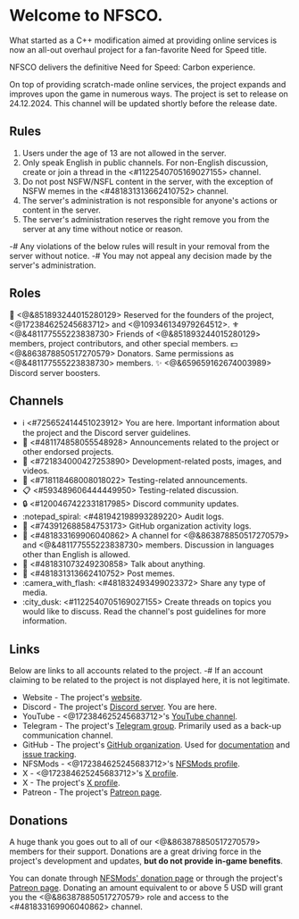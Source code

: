 # Welcome to NFSCO.
What started as a C++ modification aimed at providing online services is now an all-out overhaul project for a fan-favorite Need for Speed title.

NFSCO delivers the definitive Need for Speed: Carbon experience.

On top of providing scratch-made online services, the project expands and improves upon the game in numerous ways.
The project is set to release on 24.12.2024. This channel will be updated shortly before the release date.

## Rules
1. Users under the age of 13 are not allowed in the server.
2. Only speak English in public channels. For non-English discussion, create or join a thread in the <#1122540705169027155> channel.
3. Do not post NSFW/NSFL content in the server, with the exception of NSFW memes in the <#481831313662410752> channel.
4. The server's administration is not responsible for anyone's actions or content in the server.
5. The server's administration reserves the right remove you from the server at any time without notice or reason.

-# Any violations of the below rules will result in your removal from the server without notice.
-# You may not appeal any decision made by the server's administration.

## Roles
:crown: <@&851893244015280129> Reserved for the founders of the project, <@172384625245683712> and <@109346134979264512>.
:fleur_de_lis: <@&481177555223838730> Friends of <@&851893244015280129> members, project contributors, and other special members.
:dollar: <@&863878850517270579> Donators. Same permissions as <@&481177555223838730> members.
:sparkles: <@&659659162674003989> Discord server boosters.

## Channels
* :information_source: <#725652414451023912> You are here. Important information about the project and the Discord server guidelines.
* :mega: <#481174858055548928> Announcements related to the project or other endorsed projects.
* :wrench: <#721834000427253890> Development-related posts, images, and videos.
* :test_tube: <#718118468008018022> Testing-related announcements.
* :clipboard: <#593489606444449950> Testing-related discussion.
* :lock: <#1200467422331817985> Discord community updates.
* :notepad_spiral: <#481942198993289220> Audit logs.
* :page_facing_up: <#743912688584753173> GitHub organization activity logs.
* :night_with_stars: <#481833169906040862> A channel for <@&863878850517270579> and <@&481177555223838730> members. Discussion in languages other than English is allowed.
* :speech_balloon: <#481831073249230858> Talk about anything.
* :card_index: <#481831313662410752> Post memes.
* :camera_with_flash: <#481832493499023372> Share any type of media.
* :city_dusk: <#1122540705169027155> Create threads on topics you would like to discuss. Read the channel's post guidelines for more information.

## Links
Below are links to all accounts related to the project.
-# If an account claiming to be related to the project is not displayed here, it is not legitimate.

* Website - The project's [website](https://nfsco.club).
* Discord - The project's [Discord server](https://discord.nfsco.club). You are here.
* YouTube - <@172384625245683712>'s [YouTube channel](https://youtube.com/rxyyy).
* Telegram - The project's [Telegram group](https://telegram.nfsco.club). Primarily used as a back-up communication channel.
* GitHub - The project's [GitHub organization](https://github.com/orgs/NFSCO). Used for [documentation](https://github.com/NFSCO/documentation) and [issue tracking](https://github.com/orgs/NFSCO/projects/1/views/1).
* NFSMods - <@172384625245683712>'s [NFSMods profile](https://nfsmods.xyz/user/444).
* X - <@172384625245683712>'s [X profile](https://x.com/__usercall).
* X - The project's [X profile](https://x.com/race_bin_casino).
* Patreon - The project's [Patreon page](https://patreon.com/NFSCO).

## Donations
A huge thank you goes out to all of our <@&863878850517270579> members for their support.
Donations are a great driving force in the project's development and updates, **but do not provide in-game benefits**.

You can donate through [NFSMods' donation page](https://nfsmods.xyz/donate) or through the project's [Patreon page](https://patreon.com/NFSCO).
Donating an amount equivalent to or above 5 USD will grant you the <@&863878850517270579> role and access to the <#481833169906040862> channel.
